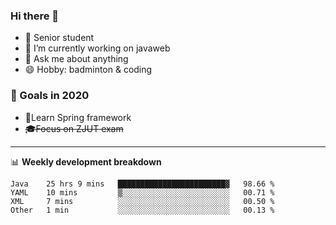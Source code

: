 

### Hi there 🐏

- 🌱 Senior student
- 🔭 I’m currently working on javaweb
- 💬 Ask me about anything
- 😄 Hobby: badminton & coding

### 🚀 Goals in 2020
+ 🍃Learn Spring framework
+ ~~🎓Focus on ZJUT exam~~
-------

📊 **Weekly development breakdown**
<!--START_SECTION:waka-->
```text
Java    25 hrs 9 mins   ████████████████████████▓   98.66 % 
YAML    10 mins         ▒░░░░░░░░░░░░░░░░░░░░░░░░   00.71 % 
XML     7 mins          ░░░░░░░░░░░░░░░░░░░░░░░░░   00.50 % 
Other   1 min           ░░░░░░░░░░░░░░░░░░░░░░░░░   00.13 % 
```
<!--END_SECTION:waka-->
